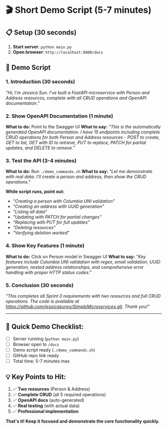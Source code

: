 # 🎬 Short Demo Script (5-7 minutes)

## 📋 Setup (30 seconds)
1. **Start server**: `python main.py`
2. **Open browser**: `http://localhost:8000/docs`

## 🎯 **Demo Script**

### **1. Introduction (30 seconds)**
*"Hi, I'm Jessica Sun. I've built a FastAPI microservice with Person and Address resources, complete with all CRUD operations and OpenAPI documentation."*

### **2. Show OpenAPI Documentation (1 minute)**
**What to do:** Point to the Swagger UI
**What to say:**
*"This is the automatically generated OpenAPI documentation. I have 15 endpoints including complete CRUD operations for both Person and Address resources - POST to create, GET to list, GET with ID to retrieve, PUT to replace, PATCH for partial updates, and DELETE to remove."*

### **3. Test the API (3-4 minutes)**
**What to do:** Run `./demo_commands.sh`
**What to say:**
*"Let me demonstrate with real data. I'll create a person and address, then show the CRUD operations."*

**While script runs, point out:**
- *"Creating a person with Columbia UNI validation"*
- *"Creating an address with UUID generation"*
- *"Listing all data"*
- *"Updating with PATCH for partial changes"*
- *"Replacing with PUT for full updates"*
- *"Deleting resources"*
- *"Verifying deletion worked"*

### **4. Show Key Features (1 minute)**
**What to do:** Click on Person model in Swagger UI
**What to say:**
*"Key features include Columbia UNI validation with regex, email validation, UUID generation, nested address relationships, and comprehensive error handling with proper HTTP status codes."*

### **5. Conclusion (30 seconds)**
*"This completes all Sprint 0 requirements with two resources and full CRUD operations. The code is available at https://github.com/jessicasunxx/SimpleMicroservices.git. Thank you!"*

---

## 🎯 **Quick Demo Checklist:**
- [ ] Server running (`python main.py`)
- [ ] Browser open to `/docs`
- [ ] Demo script ready (`./demo_commands.sh`)
- [ ] GitHub repo link ready
- [ ] Total time: 5-7 minutes max

## 💡 **Key Points to Hit:**
1. ✅ **Two resources** (Person & Address)
2. ✅ **Complete CRUD** (all 5 required operations)
3. ✅ **OpenAPI docs** (auto-generated)
4. ✅ **Real testing** (with actual data)
5. ✅ **Professional implementation**

**That's it! Keep it focused and demonstrate the core functionality quickly.**
